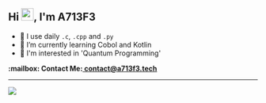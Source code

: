 ## Hi <img src="https://media.giphy.com/media/hvRJCLFzcasrR4ia7z/giphy.gif" width="25px" height="25px">, I'm A713F3

- 🚀 I use daily ```.c```, ```.cpp``` and ```.py```
- 🌱 I’m currently learning Cobol and Kotlin
- 🤔 I'm interested in 'Quantum Programming'

<p><b>:mailbox: Contact Me:<b><a href="mailto:contact@a713f3.tech"> contact@a713f3.tech<a><p>

<hr> 
  
<img src="https://www.codewars.com/users/A713F3/badges/small">
